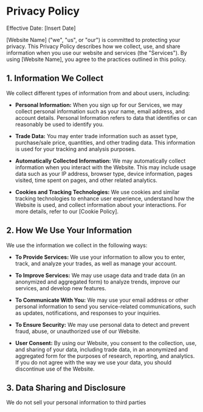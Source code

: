 # Privacy Policy

Effective Date: [Insert Date]

[Website Name] ("we", "us", or "our") is committed to protecting your privacy. This Privacy Policy describes how we collect, use, and share information when you use our website and services (the "Services"). By using [Website Name], you agree to the practices outlined in this policy.

## 1. Information We Collect

We collect different types of information from and about users, including:

- **Personal Information:** When you sign up for our Services, we may collect personal information such as your name, email address, and account details. Personal Information refers to data that identifies or can reasonably be used to identify you.
  
- **Trade Data:** You may enter trade information such as asset type, purchase/sale price, quantities, and other trading data. This information is used for your tracking and analysis purposes.

- **Automatically Collected Information:** We may automatically collect information when you interact with the Website. This may include usage data such as your IP address, browser type, device information, pages visited, time spent on pages, and other related analytics.

- **Cookies and Tracking Technologies:** We use cookies and similar tracking technologies to enhance user experience, understand how the Website is used, and collect information about your interactions. For more details, refer to our [Cookie Policy].

## 2. How We Use Your Information

We use the information we collect in the following ways:

- **To Provide Services:** We use your information to allow you to enter, track, and analyze your trades, as well as manage your account.
  
- **To Improve Services:** We may use usage data and trade data (in an anonymized and aggregated form) to analyze trends, improve our services, and develop new features.

- **To Communicate With You:** We may use your email address or other personal information to send you service-related communications, such as updates, notifications, and responses to your inquiries.

- **To Ensure Security:** We may use personal data to detect and prevent fraud, abuse, or unauthorized use of our Website.

- **User Consent:** By using our Website, you consent to the collection, use, and sharing of your data, including trade data, in an anonymized and aggregated form for the purposes of research, reporting, and analytics. If you do not agree with the way we use your data, you should discontinue use of the Website.

## 3. Data Sharing and Disclosure

We do not sell your personal information to third parties
